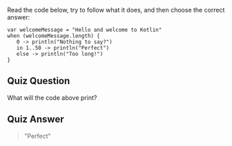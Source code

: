 Read the code below, try to follow what it does, and then choose the correct answer:
```
var welcomeMessage = "Hello and welcome to Kotlin"
when (welcomeMessage.length) {
   0 -> println("Nothing to say?")
   in 1..50 -> println("Perfect")
   else -> println("Too long!")
}
```

## Quiz Question
What will the code above print?

## Quiz Answer
> "Perfect"

